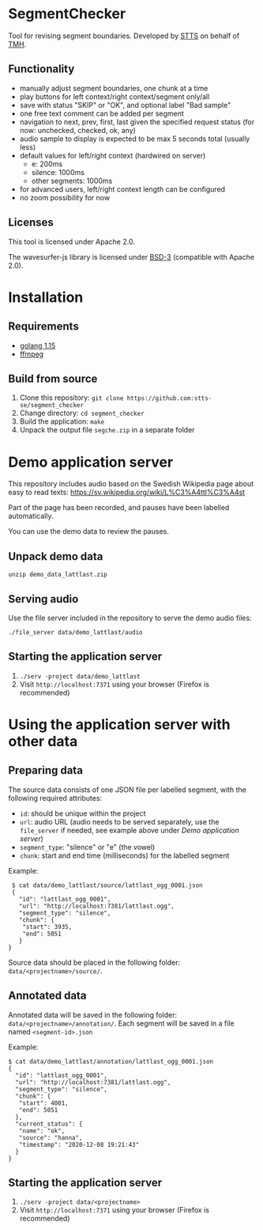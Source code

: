 
# SegmentChecker

Tool for revising segment boundaries. Developed by [STTS](https://stts.se) on behalf of [TMH](https://www.speech.kth.se).

## Functionality

* manually adjust segment boundaries, one chunk at a time
* play buttons for left context/right context/segment only/all
* save with status "SKIP" or "OK", and optional label "Bad sample"
* one free text comment can be added per segment
* navigation to next, prev, first, last given the specified request status (for now: unchecked, checked, ok, any)
* audio sample to display is expected to be max 5 seconds total (usually less)
* default values for left/right context (hardwired on server)
  - e: 200ms
  - silence: 1000ms
  - other segments: 1000ms
* for advanced users, left/right context length can be configured
* no zoom possibility for now

## Licenses

This tool is licensed under Apache 2.0.

The wavesurfer-js library is licensed under [BSD-3](https://opensource.org/licenses/BSD-3-Clause) (compatible with Apache 2.0).



# Installation 

## Requirements

* [golang 1.15](https://golang.org/dl/)
* [ffmpeg](https://ffmpeg.org/)

## Build from source

1. Clone this repository: `git clone https://github.com:stts-se/segment_checker`
2. Change directory: `cd segment_checker`
3. Build the application: `make`
4. Unpack the output file `segche.zip` in a separate folder


# Demo application server

This repository includes audio based on the Swedish Wikipedia page about easy to read texts: https://sv.wikipedia.org/wiki/L%C3%A4ttl%C3%A4st

Part of the page has been recorded, and pauses have been labelled automatically.

You can use the demo data to review the pauses.

## Unpack demo data

`unzip demo_data_lattlast.zip`

## Serving audio

Use the file server included in the repository to serve the demo audio files:

`./file_server data/demo_lattlast/audio`

## Starting the application server

1. `./serv -project data/demo_lattlast`
2. Visit `http://localhost:7371` using your browser (Firefox is recommended)


# Using the application server with other data

## Preparing data

The source data consists of one JSON file per labelled segment, with the following required attributes:

* `id`: should be unique within the project
* `url`: audio URL (audio needs to be served separately, use the `file_server` if needed, see example above under _Demo application server_)
* `segment_type`: "silence" or "e" (the vowel)
* `chunk`: start and end time (milliseconds) for the labelled segment


Example:
    
     $ cat data/demo_lattlast/source/lattlast_ogg_0001.json
     {
       "id": "lattlast_ogg_0001",
       "url": "http://localhost:7381/lattlast.ogg",
       "segment_type": "silence",
       "chunk": {
        "start": 3935,
        "end": 5051
       }
    }


Source data should be placed in the following folder: `data/<projectname>/source/`.


## Annotated data

Annotated data will be saved in the following folder: `data/<projectname>/annotation/`. Each segment will be saved in a file named `<segment-id>.json`

Example:

    $ cat data/demo_lattlast/annotation/lattlast_ogg_0001.json
    {
      "id": "lattlast_ogg_0001",
      "url": "http://localhost:7381/lattlast.ogg",
      "segment_type": "silence",
      "chunk": {
       "start": 4001,
       "end": 5051
      },
      "current_status": {
       "name": "ok",
       "source": "hanna",
       "timestamp": "2020-12-08 19:21:43"
      }
    }


## Starting the application server

1. `./serv -project data/<projectname>`
2. Visit `http://localhost:7371` using your browser (Firefox is recommended)

